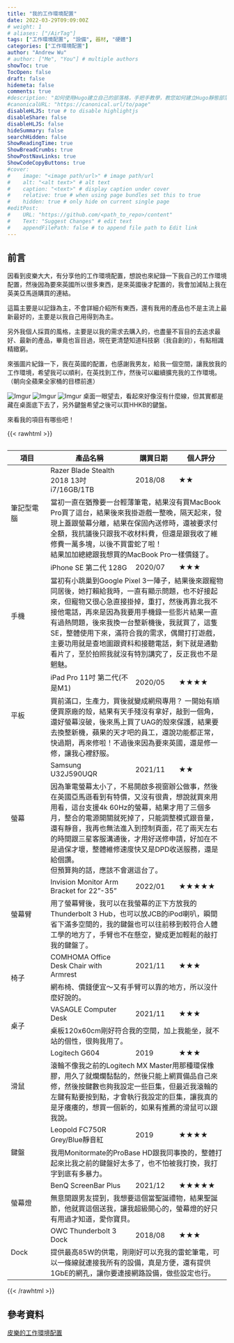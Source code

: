```yaml
---
title: "我的工作環境配置"
date: 2022-03-29T09:09:00Z
# weight: 1
# aliases: ["/AirTag"]
tags: ["工作環境配置", "設備", 器材, "硬體"]
categories: ["工作環境配置"]
author: "Andrew Wu"
# author: ["Me", "You"] # multiple authors
showToc: true
TocOpen: false
draft: false
hidemeta: false
comments: true
#description: "如何使用Hugo建立自己的部落格，手把手教學，教您如何建立Hugo靜態部落格。"
#canonicalURL: "https://canonical.url/to/page"
disableHLJS: true # to disable highlightjs
disableShare: false
disableHLJS: false
hideSummary: false
searchHidden: false
ShowReadingTime: true
ShowBreadCrumbs: true
ShowPostNavLinks: true
ShowCodeCopyButtons: true
#cover:
#    image: "<image path/url>" # image path/url
#    alt: "<alt text>" # alt text
#    caption: "<text>" # display caption under cover
#    relative: true # when using page bundles set this to true
#    hidden: true # only hide on current single page
#editPost:
#    URL: "https://github.com/<path_to_repo>/content"
#    Text: "Suggest Changes" # edit text
#    appendFilePath: false # to append file path to Edit link
---
```

## 前言

因看到皮樂大大，有分享他的工作環境配置，想說也來紀錄一下我自己的工作環境配置，然後因為要來英國所以很多東西，是來英國後才配置的，我會加減貼上我在英美亞馬遜購買的連結。

這篇主要是以記錄為主，不會詳細介紹所有東西，還有我用的產品也不是主流上最新最好的，主要是以我自己用得到為主。

另外我個人採買的風格，主要是以我的需求去購入的，也盡量不盲目的去追求最好、最新的產品，畢竟也盲目過，現在更清楚知道科技窮（我自創的），有點相識精緻窮。

來張圖片紀錄一下，我在英國的配置，也感謝我男友，給我一個空間，讓我放我的工作環境，希望我可以順利，在英找到工作，然後可以繼續擴充我的工作環境。（朝向全蘋果全家桶的目標前進）

![Imgur](https://i.imgur.com/2mhY9dI.jpg)
![Imgur](https://i.imgur.com/va6IOSu.jpg)
![Imgur](https://i.imgur.com/V528JYO.jpg?1)
桌面一眼望去，看起來好像沒有什麼線，但其實都是藏在桌面底下去了，另外鍵盤希望之後可以買HHKB的鍵盤。

來看我的項目有哪些吧！

{{< rawhtml >}}
<div style="overflow-x: auto;">
    <table>
        <thead>
            <tr>
                <th style="min-width: 75px;">項目</th>
                <th>產品名稱</th>
                <th>購買日期</th>
                <th>個人評分</th>
            </tr>
        </thead>
        <tbody>
            <tr>
                <td rowspan="2">筆記型電腦</td>
                <td>Razer Blade Stealth 2018 13吋<br>
                i7/16GB/1TB</td>
                <td>2018/08</td>
                <td>★★</td>
            </tr>
            <tr>
                <td colspan="4">當初一直在猶豫要一台輕薄筆電，結果沒有買MacBook Pro買了這台，結果後來我掛遊戲一整晚，隔天起來，發現上蓋跟螢幕分離，結果在保固內送修時，還被要求付全額，我抗議後只跟我不收材料費，但還是跟我收了維修費一萬多塊，以後不買雷蛇了啦！<br>結果加加總總跟我想買的MacBook Pro一樣價錢了。
                </td>
            </tr>
            <tr>
                <td rowspan="2">手機</td>
                <td>iPhone SE 第二代 128G</td>
                <td>2020/07</td>
                <td>★★★</td>
            </tr>
            <tr>
                <td colspan="4">當初有小跳巢到Google Pixel 3一陣子，結果後來跟寵物同居後，她打賴給我時，一直有顯示問題，也不好接起來，但寵物又很心急直接掛掉，重打，然後再靠北我不接他電話，再來是因為我要用手機錄一些影片結果一直有過熱問題，後來我換一台整新機後，我就買了，這隻SE，整體使用下來，滿符合我的需求，偶爾打打遊戲，主要功用就是查地圖跟資料和接聽電話，剩下就是通勤看片了，至於拍照我就沒有特別講究了，反正我也不是魍魅。</td>
                </tr>
            <tr>
                <td rowspan="2">平板</td>
                <td>iPad Pro 11吋 第二代(不是M1)</td>
                <td>2020/05</td>
                <td>★★★★</td>
            </tr>
            <tr>
                <td colspan="4">買前滿口，生產力，買後就變成網飛專用？ 一開始有順便買原廠的殼，結果有天手殘沒有拿好，敲到一個角，還好螢幕沒破，後來馬上買了UAG的殼來保護，結果要去換整新機，蘋果的天才吧的員工，還說功能都正常，快過期，再來修啦！不過後來因為要來英國，還是修一修，讓我心裡舒服。</td>
            </tr>
            <tr>
                <td rowspan="2">螢幕</td>
                <td>Samsung U32J590UQR</td>
                <td>2021/11</td>
                <td>★★</td>
            </tr>
            <tr>
                <td colspan="4">因為筆電螢幕太小了，不易開啟多視窗辦公做事，然後在英國亞馬遜看到有特價，又沒有很貴，想說就買來用用看，這台支援4k 60Hz的螢幕，結果才用了三個多月，整合的電源開關就死掉了，只能調整模式跟音量，還有靜音，我再也無法進入到控制頁面，花了兩天左右的時間跟三星客服溝通後，才用好送修申請，好加在不是過保才壞，整體維修速度快又是DPD收送服務，還是給個讚。<br>但預算夠的話，應該不會選這台了。</td>
            </tr>
            <tr>
                <td rowspan="2">螢幕臂</td>
                <td>Invision Monitor Arm Bracket for 22”-35”</td>
                <td>2022/01</td>
                <td>★★★★★</td>
            </tr>
            <tr>
                <td colspan="4">用了螢幕臂後，我可以在我螢幕的正下方放我的Thunderbolt 3 Hub，也可以放JCB的iPod喇叭，瞬間省下滿多空間的，我的鍵盤也可以往前移到較符合人體工學的地方了，手臂也不在懸空，變成更加輕鬆的敲打我的鍵盤了。</td>
            </tr>
            <tr>
                <td rowspan="2">椅子</td>
                <td>COMHOMA Office Desk Chair with Armrest</td>
                <td>2021/11</td>
                <td>★★★</td>
            </tr>
            <tr>
                <td colspan="4">網布椅、價錢便宜～又有手臂可以靠的地方，所以沒什麼好說的。</td>
            </tr>
            <tr>
                <td rowspan="2">桌子</td>
                <td>VASAGLE Computer Desk</td>
                <td>2021/11</td>
                <td>★★★</td>
            </tr>
            <tr>
                <td colspan="4">桌板120x60cm剛好符合我的空間，加上我能坐，就不站的個性，很夠我用了。</td>
            </tr>
            <tr>
                <td rowspan="2">滑鼠</td>
                <td>Logitech G604</td>
                <td>2019</td>
                <td>★★★</td>
            </tr>
            <tr>
                <td colspan="4">滾輪不像我之前的Logitech MX Master用那種環保橡膠，用久了就爛爛黏黏的，然後只能上網買備品自己來修，然後按鍵數也夠我設定一些巨集，但最近我滾輪的左鍵有點要按到點，才會執行我設定的巨集，讓我真的是牙癢癢的，想買一個新的，如果有推薦的滑鼠可以跟我說。</td>
            </tr>
            <tr>
                <td rowspan="2">鍵盤</td>
                <td>Leopold FC750R Grey/Blue靜音紅</td>
                <td>2019</td>
                <td>★★★★</td>
            </tr>
            <tr>
                <td colspan="4">我用Monitormate的ProBase HD跟我同事換的，整體打起來比我之前的鍵盤好太多了，也不怕被我打換，我打字到底有多暴力。</td>
            </tr>
                <td rowspan="2">螢幕燈</td>
                <td>BenQ ScreenBar Plus</td>
                <td>2021/12</td>
                <td>★★★★★</td>
            </tr>
            <tr>
                <td colspan="4">無意間跟男友提到，我想要這個當聖誕禮物，結果聖誕節，他就買這個送我，讓我超級開心的，螢幕燈的好只有用過才知道，愛你寶貝。</td>
            </tr>
            <tr>
                <td rowspan="2">Dock</td>
                <td>OWC Thunderbolt 3 Dock</td>
                <td>2018/08</td>
                <td>★★★</td>
            </tr>
            <tr>
                <td colspan="4">提供最高85W的供電，剛剛好可以充我的雷蛇筆電，可以一條線就連接我所有的設備，真是方便，還有提供1GbE的網孔，讓你要連接網路設備，做些設定也行。</td>
            </tr>
        </tbody>
    </table>
</div>
{{< /rawhtml >}}

## 參考資料

[皮樂的工作環境配置](https://hiraku.tw/2022/03/6732/)
